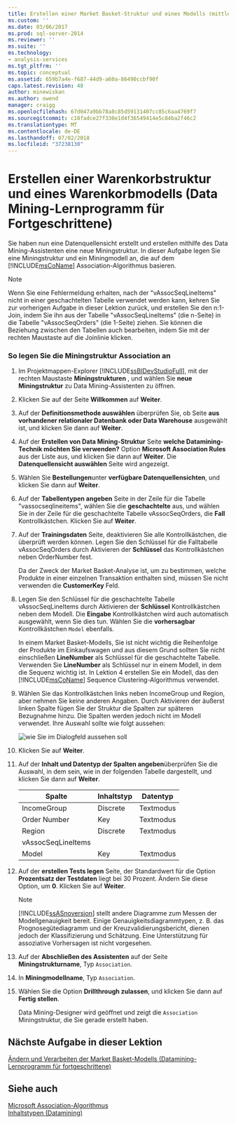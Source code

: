 ```yaml
---
title: Erstellen einer Market Basket-Struktur und eines Modells (mittleres Datamining Tutorial) | Microsoft-Dokumentation
ms.custom: ''
ms.date: 03/06/2017
ms.prod: sql-server-2014
ms.reviewer: ''
ms.suite: ''
ms.technology:
- analysis-services
ms.tgt_pltfrm: ''
ms.topic: conceptual
ms.assetid: 659b7a4e-f687-44d9-a60a-86490ccbf90f
caps.latest.revision: 48
author: minewiskan
ms.author: owend
manager: craigg
ms.openlocfilehash: 67d047a9bb78a8c85d59131407cc85c6aa4769f7
ms.sourcegitcommit: c18fadce27f330e1d4f36549414e5c84ba2f46c2
ms.translationtype: MT
ms.contentlocale: de-DE
ms.lasthandoff: 07/02/2018
ms.locfileid: "37238130"
---
```

# <a name="creating-a-market-basket-structure-and-model-intermediate-data-mining-tutorial"></a>Erstellen einer Warenkorbstruktur und eines Warenkorbmodells (Data Mining-Lernprogramm für Fortgeschrittene)
  Sie haben nun eine Datenquellensicht erstellt und erstellen mithilfe des Data Mining-Assistenten eine neue Miningstruktur. In dieser Aufgabe legen Sie eine Miningstruktur und ein Miningmodell an, die auf dem [!INCLUDE[msCoName](../includes/msconame-md.md)] Association-Algorithmus basieren.  
  
> [!NOTE]  
>  Wenn Sie eine Fehlermeldung erhalten, nach der "vAssocSeqLineItems" nicht in einer geschachtelten Tabelle verwendet werden kann, kehren Sie zur vorherigen Aufgabe in dieser Lektion zurück, und erstellen Sie den n:1-Join, indem Sie ihn aus der Tabelle "vAssocSeqLineItems" (die n-Seite) in die Tabelle "vAssocSeqOrders" (die 1-Seite) ziehen. Sie können die Beziehung zwischen den Tabellen auch bearbeiten, indem Sie mit der rechten Maustaste auf die Joinlinie klicken.  
  
### <a name="to-create-an-association-mining-structure"></a>So legen Sie die Miningstruktur Association an  
  
1.  Im Projektmappen-Explorer [!INCLUDE[ssBIDevStudioFull](../includes/ssbidevstudiofull-md.md)], mit der rechten Maustaste **Miningstrukturen** , und wählen Sie **neue Miningstruktur** zu Data Mining-Assistenten zu öffnen.  
  
2.  Klicken Sie auf der Seite **Willkommen** auf **Weiter**.  
  
3.  Auf der **Definitionsmethode auswählen** überprüfen Sie, ob Seite **aus vorhandener relationaler Datenbank oder Data Warehouse** ausgewählt ist, und klicken Sie dann auf **Weiter**.  
  
4.  Auf der **Erstellen von Data Mining-Struktur** Seite **welche Datamining-Technik möchten Sie verwenden?** Option **Microsoft Association Rules** aus der Liste aus, und klicken Sie dann auf **Weiter**. Die **Datenquellensicht auswählen** Seite wird angezeigt.  
  
5.  Wählen Sie **Bestellungen**unter **verfügbare Datenquellensichten**, und klicken Sie dann auf **Weiter**.  
  
6.  Auf der **Tabellentypen angeben** Seite in der Zeile für die Tabelle "vassocseqlineitems", wählen Sie die **geschachtelte** aus, und wählen Sie in der Zeile für die geschachtelte Tabelle vAssocSeqOrders, die **Fall** Kontrollkästchen. Klicken Sie auf **Weiter**.  
  
7.  Auf der **Trainingsdaten** Seite, deaktivieren Sie alle Kontrollkästchen, die überprüft werden können. Legen Sie den Schlüssel für die Falltabelle vAssocSeqOrders durch Aktivieren der **Schlüssel** das Kontrollkästchen neben OrderNumber fest.  
  
     Da der Zweck der Market Basket-Analyse ist, um zu bestimmen, welche Produkte in einer einzelnen Transaktion enthalten sind, müssen Sie nicht verwenden die **CustomerKey** Feld.  
  
8.  Legen Sie den Schlüssel für die geschachtelte Tabelle vAssocSeqLineItems durch Aktivieren der **Schlüssel** Kontrollkästchen neben dem Modell. Die **Eingabe** Kontrollkästchen wird auch automatisch ausgewählt, wenn Sie dies tun. Wählen Sie die **vorhersagbar** Kontrollkästchen `Model` ebenfalls.  
  
     In einem Market Basket-Modells, Sie ist nicht wichtig die Reihenfolge der Produkte im Einkaufswagen und aus diesem Grund sollten Sie nicht einschließen **LineNumber** als Schlüssel für die geschachtelte Tabelle. Verwenden Sie **LineNumber** als Schlüssel nur in einem Modell, in dem die Sequenz wichtig ist. In Lektion 4 erstellen Sie ein Modell, das den [!INCLUDE[msCoName](../includes/msconame-md.md)] Sequence Clustering-Algorithmus verwendet.  
  
9. Wählen Sie das Kontrollkästchen links neben IncomeGroup und Region, aber nehmen Sie keine anderen Angaben. Durch Aktivieren der äußerst linken Spalte fügen Sie der Struktur die Spalten zur späteren Bezugnahme hinzu. Die Spalten werden jedoch nicht im Modell verwendet. Ihre Auswahl sollte wie folgt aussehen:  
  
     ![wie Sie im Dialogfeld aussehen soll](../../2014/tutorials/media/tutorial-configassocmodel.gif "wie das Dialogfeld aussehen soll")  
  
10. Klicken Sie auf **Weiter**.  
  
11. Auf der **Inhalt und Datentyp der Spalten angeben**überprüfen Sie die Auswahl, in dem sein, wie in der folgenden Tabelle dargestellt, und klicken Sie dann auf **Weiter**.  
  
    |Spalte|Inhaltstyp|Datentyp|  
    |-------------|------------------|---------------|  
    |IncomeGroup|Discrete|Textmodus|  
    |Order Number|Key|Textmodus|  
    |Region|Discrete|Textmodus|  
    |vAssocSeqLineItems|||  
    |Model|Key|Textmodus|  
  
12. Auf der **erstellen Tests legen** Seite, der Standardwert für die Option **Prozentsatz der Testdaten** liegt bei 30 Prozent. Ändern Sie diese Option, um **0**. Klicken Sie auf **Weiter**.  
  
    > [!NOTE]  
    >  [!INCLUDE[ssASnoversion](../includes/ssasnoversion-md.md)] stellt andere Diagramme zum Messen der Modellgenauigkeit bereit. Einige Genauigkeitsdiagrammtypen, z. B. das Prognosegütediagramm und der Kreuzvalidierungsbericht, dienen jedoch der Klassifizierung und Schätzung. Eine Unterstützung für assoziative Vorhersagen ist nicht vorgesehen.  
  
13. Auf der **Abschließen des Assistenten** auf der Seite **Miningstrukturname**, Typ `Association`.  
  
14. In **Miningmodellname**, Typ `Association`.  
  
15. Wählen Sie die Option **Drillthrough zulassen**, und klicken Sie dann auf **Fertig stellen**.  
  
     Data Mining-Designer wird geöffnet und zeigt die `Association` Miningstruktur, die Sie gerade erstellt haben.  
  
## <a name="next-task-in-lesson"></a>Nächste Aufgabe in dieser Lektion  
 [Ändern und Verarbeiten der Market Basket-Modells &#40;Datamining-Lernprogramm für fortgeschrittene&#41;](../../2014/tutorials/modify-process-market-basket-model-intermediate-data-mining-tutorial.md)  
  
## <a name="see-also"></a>Siehe auch  
 [Microsoft Association-Algorithmus](../../2014/analysis-services/data-mining/microsoft-association-algorithm.md)   
 [Inhaltstypen &#40;Datamining&#41;](../../2014/analysis-services/data-mining/content-types-data-mining.md)  
  
  
